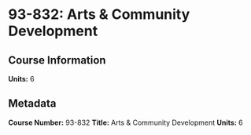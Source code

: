 # 93-832: Arts & Community Development

## Course Information

**Units:** 6

## Metadata

**Course Number:** 93-832
**Title:** Arts & Community Development
**Units:** 6
